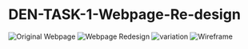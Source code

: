 # DEN-TASK-1-Webpage-Re-design
![Original Webpage](https://github.com/user-attachments/assets/bfb7c81e-8596-4a95-8207-eb11caaf3b05)
![Webpage Redesign](https://github.com/user-attachments/assets/f7d64369-9256-405f-85fb-c650b96f2400)
![variation](https://github.com/user-attachments/assets/626e511c-a8b7-4f7c-a06f-1da8128860e0)
![Wireframe](https://github.com/user-attachments/assets/98c448a3-5448-4ba0-a692-33c012789ed6)

